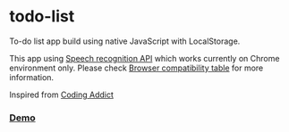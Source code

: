 # todo-list
To-do list app build using native JavaScript with LocalStorage.

This app using [Speech recognition API](https://developer.mozilla.org/en-US/docs/Web/API/SpeechRecognition) which works currently on Chrome environment only. Please check [Browser compatibility table](https://developer.mozilla.org/en-US/docs/Web/API/SpeechRecognition#Browser_compatibility) for more information.

Inspired from [Coding Addict](https://www.youtube.com/watch?v=txGjnJ0YAVY&t=2452s)

### [Demo](https://awran5.github.io/todo-list/)
